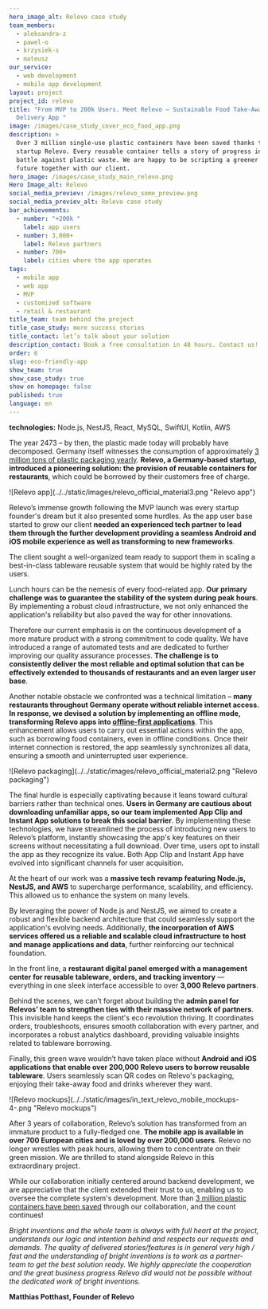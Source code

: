 ```yaml
---
hero_image_alt: Relevo case study
team_members:
  - aleksandra-z
  - pawel-o
  - krzysiek-s
  - mateusz
our_service:
  - web development
  - mobile app development
layout: project
project_id: relevo
title: "From MVP to 200k Users. Meet Relevo – Sustainable Food Take-Away &
  Delivery App "
image: /images/case_study_cover_eco_food_app.png
description: >
  Over 3 million single-use plastic containers have been saved thanks to German
  startup Relevo. Every reusable container tells a story of progress in the
  battle against plastic waste. We are happy to be scripting a greener & cleaner
  future together with our client. 
hero_image: /images/case_study_main_relevo.png
Hero Image_alt: Relevo
social_media_previev: /images/relevo_some_preview.png
social_media_previev_alt: Relevo case study
bar_achievements:
  - number: "+200k "
    label: app users
  - number: 3,000+
    label: Relevo partners
  - number: 700+
    label: cities where the app operates
tags:
  - mobile app
  - web app
  - MVP
  - customized software
  - retail & restaurant
title_team: team behind the project
title_case_study: more success stories
title_contact: let’s talk about your solution
description_contact: Book a free consultation in 48 hours. Contact us!
order: 6
slug: eco-friendly-app
show_team: true
show_case_study: true
show on homepage: false
published: true
language: en
---
```

<TitleWithIcon sectionTitle="technologies" titleIcon="/images/skills.svg" titleIconAlt="bright" />

<Gallery images='[{"src":"/images/node.png","alt":"node"},{"src":"/images/nest.png","alt":"nest"},{"src":"/images/react.png","alt":"react"},{"src":"/images/MySQL.png","alt":"MySQL"},{"src":"/images/swift.png","alt":"swift"},{"src":"/images/kotlin.png","alt":"kotlin"},{"src":"/images/aws.png","alt":"aws"},{"src":"/images/ci_cd.png","alt":"ci_cd"}]' />

**technologies:** Node.js, NestJS, React, MySQL, SwiftUI, Kotlin, AWS

<TitleWithIcon sectionTitle="problem – the technology doesn’t fully support Relevo’s mission" titleIcon="/images/icon_title_about.svg" titleIconAlt="problem" />

The year 2473 – by then, the plastic made today will probably have decomposed. Germany itself witnesses the consumption of approximately [3 million tons of plastic packaging yearly](https://www.statista.com/statistics/1265122/plastic-packaging-consumption-germany/). **Relevo, a Germany-based startup, introduced a pioneering solution: the provision of reusable containers for restaurants**, which could be borrowed by their customers free of charge. 

<div className="image">![Relevo app](../../static/images/relevo_official_material3.png "Relevo app")</div>

Relevo’s immense growth following the MVP launch was every startup founder's dream but it also presented some hurdles. As the app user base started to grow our client **needed an experienced tech partner to lead them through the further development providing a seamless Android and iOS mobile experience as well as transforming to new frameworks**.

The client sought a well-organized team ready to support them in scaling a best-in-class tableware reusable system that would be highly rated by the users. 

<TitleWithIcon sectionTitle="challenges: overcoming technical and cultural barriers " titleIcon="/images/gearwheel.svg" titleIconAlt="challenges" />

Lunch hours can be the nemesis of every food-related app. **Our primary challenge was to guarantee the stability of the system during peak hours**. By implementing a robust cloud infrastructure, we not only enhanced the application's reliability but also paved the way for other innovations.

Therefore our current emphasis is on the continuous development of a more mature product with a strong commitment to code quality. We have introduced a range of automated tests and are dedicated to further improving our quality assurance processes. **The challenge is to consistently deliver the most reliable and optimal solution that can be effectively extended to thousands of restaurants and an even larger user base**.

Another notable obstacle we confronted was a technical limitation – **many restaurants throughout Germany operate without reliable internet access. In response, we devised a solution by implementing an offline mode, transforming Relevo apps into [offline-first applications](https://brightinventions.pl/blog/offline-first-app-guide-for-startups-app-owners-case-studies/)**. This enhancement allows users to carry out essential actions within the app, such as borrowing food containers, even in offline conditions. Once their internet connection is restored, the app seamlessly synchronizes all data, ensuring a smooth and uninterrupted user experience.

<div className="image">![Relevo packaging](../../static/images/relevo_official_material2.png "Relevo packaging")</div>

The final hurdle is especially captivating because it leans toward cultural barriers rather than technical ones. **Users in Germany are cautious about downloading unfamiliar apps, so our team implemented App Clip and Instant App solutions to break this social barrier**. By implementing these technologies, we have streamlined the process of introducing new users to Relevo’s platform, instantly showcasing the app's key features on their screens without necessitating a full download. Over time, users opt to install the app as they recognize its value. Both App Clip and Instant App have evolved into significant channels for user acquisition.

<TitleWithIcon sectionTitle="solutions: a new approach to cloud and web development" titleIcon="/images/two_flags.svg" titleIconAlt="solutions" />

At the heart of our work was a **massive tech revamp featuring Node.js, NestJS, and AWS** to supercharge performance, scalability, and efficiency. This allowed us to enhance the system on many levels. 

By leveraging the power of Node.js and NestJS, we aimed to create a robust and flexible backend architecture that could seamlessly support the application's evolving needs. Additionally, **the incorporation of AWS services offered us a reliable and scalable cloud infrastructure to host and manage applications and data**, further reinforcing our technical foundation.

In the front line, a **restaurant digital panel emerged with a management center for reusable tableware, orders, and tracking inventory** — everything in one sleek interface accessible to over **3,000 Relevo partners**.

Behind the scenes, we can’t forget about building the **admin panel for Relevos’ team to strengthen ties with their massive network of partners**. This invisible hand keeps the client's eco revolution thriving. It coordinates orders, troubleshoots, ensures smooth collaboration with every partner, and incorporates a robust analytics dashboard, providing valuable insights related to tableware borrowing. 

Finally, this green wave wouldn’t have taken place without **Android and iOS applications that enable over 200,000 Relevo users to borrow reusable tableware**. Users seamlessly scan QR codes on Relevo's packaging, enjoying their take-away food and drinks wherever they want.

<div className="image">![Relevo mockups](../../static/images/in_text_relevo_mobile_mockups-4-.png "Relevo mockups")</div>

<TitleWithIcon sectionTitle="result of the collaboration: transforming MVP into a fully mature solution that catalyzes the change " titleIcon="/images/icon_result_svg.svg" titleIconAlt="result of the collaboration: transforming MVP into a fully mature solution that catalyzes the change " />

After 3 years of collaboration, Relevo’s solution has transformed from an immature product to a fully-fledged one. **The mobile app is available in over 700 European cities and is loved by over 200,000 users**. Relevo no longer wrestles with peak hours, allowing them to concentrate on their green mission. We are thrilled to stand alongside Relevo in this extraordinary project. 

While our collaboration initially centered around backend development, we are appreciative that the client extended their trust to us, enabling us to oversee the complete system's development. More than [3 million plastic containers have been saved](https://app.relevo.de/) through our collaboration, and the count continues! 

<TitleWithIcon sectionTitle="Relevo’s founder’s perspective" titleIcon="/images/clients_perspective_icon.svg" titleIconAlt="Relevo’s founder’s perspective" />

*Bright inventions and the whole team is always with full heart at the project, understands our logic and intention behind and respects our requests and demands. The quality of delivered stories/features is in general very high / fast and the understanding of bright inventions is to work as a partner-team to get the best solution ready. We highly appreciate the cooperation and the great business progress Relevo did would not be possible without the dedicated work of bright inventions.*

**Matthias Potthast, Founder of Relevo**